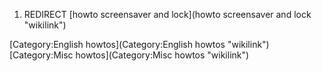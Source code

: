 1.  REDIRECT [howto screensaver and
    lock](howto screensaver and lock "wikilink")

[Category:English howtos](Category:English howtos "wikilink")
[Category:Misc howtos](Category:Misc howtos "wikilink")

